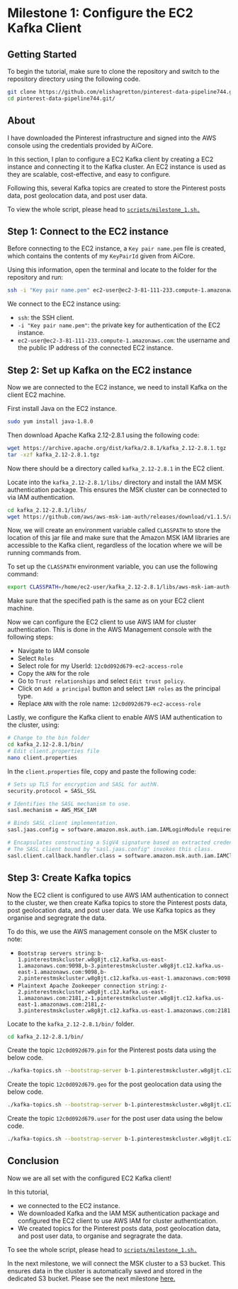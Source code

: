# Milestone 1: Configure the EC2 Kafka Client

## Getting Started

To begin the tutorial, make sure to clone the repository and switch to the repository directory using the following code.

```bash
git clone https://github.com/elishagretton/pinterest-data-pipeline744.git
cd pinterest-data-pipeline744.git/
```

## About

I have downloaded the Pinterest infrastructure and signed into the AWS console using the credentials provided by AiCore.

In this section, I plan to configure a EC2 Kafka client by creating a EC2 instance and connecting it to the Kafka cluster. An EC2 instance is used as they are scalable, cost-effective, and easy to configure.

Following this, several Kafka topics are created to store the Pinterest posts data, post geolocation data, and post user data.

To view the whole script, please head to [`scripts/milestone_1.sh.`](../scripts/milestone_1.sh)

## Step 1: Connect to the EC2 instance

Before connecting to the EC2 instance, a `Key pair name.pem` file is created, which contains the contents of my `KeyPairId` given from AiCore.

Using this information, open the terminal and locate to the folder for the repository and run:

```bash
ssh -i "Key pair name.pem" ec2-user@ec2-3-81-111-233.compute-1.amazonaws.com
```

We connect to the EC2 instance using:

- `ssh`: the SSH client.
- `-i "Key pair name.pem"`: the private key for authentication of the EC2 instance.
- `ec2-user@ec2-3-81-111-233.compute-1.amazonaws.com`: the username and the public IP address of the connected EC2 instance.

## Step 2: Set up Kafka on the EC2 instance

Now we are connected to the EC2 instance, we need to install Kafka on the client EC2 machine.

First install Java on the EC2 instance.

```bash
sudo yum install java-1.8.0
```

Then download Apache Kafka 2.12-2.8.1 using the following code:

```bash
wget https://archive.apache.org/dist/kafka/2.8.1/kafka_2.12-2.8.1.tgz
tar -xzf kafka_2.12-2.8.1.tgz
```

Now there should be a directory called `kafka_2.12-2.8.1` in the EC2 client.

Locate into the `kafka_2.12-2.8.1/libs/` directory and install the IAM MSK authentication package. This ensures the MSK cluster can be connected to via IAM authentication.

```bash
cd kafka_2.12-2.8.1/libs/
wget https://github.com/aws/aws-msk-iam-auth/releases/download/v1.1.5/aws-msk-iam-auth-1.1.5-all.jar
```

Now, we will create an environment variable called `CLASSPATH` to store the location of this jar file and make sure that the Amazon MSK IAM libraries are accessible to the Kafka client, regardless of the location where we will be running commands from.

To set up the `CLASSPATH` environment variable, you can use the following command:

```bash
export CLASSPATH=/home/ec2-user/kafka_2.12-2.8.1/libs/aws-msk-iam-auth-1.1.5-all.jar
```

Make sure that the specified path is the same as on your EC2 client machine.

Now we can configure the EC2 client to use AWS IAM for cluster authentication. This is done in the AWS Management console with the following steps:

- Navigate to IAM console
- Select `Roles`
- Select role for my UserId: `12c0d092d679-ec2-access-role`
- Copy the `ARN` for the role
- Go to `Trust relationships` and select `Edit trust policy`.
- Click on `Add a principal` button and select `IAM roles` as the principal type.
- Replace `ARN` with the role name: `12c0d092d679-ec2-access-role`

Lastly, we configure the Kafka client to enable AWS IAM authentication to the cluster, using:

```bash
# Change to the bin folder
cd kafka_2.12-2.8.1/bin/
# Edit client.properties file
nano client.properties
```

In the `client.properties` file, copy and paste the following code:

```bash
# Sets up TLS for encryption and SASL for authN.
security.protocol = SASL_SSL

# Identifies the SASL mechanism to use.
sasl.mechanism = AWS_MSK_IAM

# Binds SASL client implementation.
sasl.jaas.config = software.amazon.msk.auth.iam.IAMLoginModule required awsRoleArn="arn:aws:iam::584739742957:role/12c0d092d679-ec2-access-role";

# Encapsulates constructing a SigV4 signature based on extracted credentials.
# The SASL client bound by "sasl.jaas.config" invokes this class.
sasl.client.callback.handler.class = software.amazon.msk.auth.iam.IAMClientCallbackHandler
```

## Step 3: Create Kafka topics

Now the EC2 client is configured to use AWS IAM authentication to connect to the cluster, we then create Kafka topics to store the Pinterest posts data, post geolocation data, and post user data. We use Kafka topics as they organise and segregrate the data.

To do this, we use the AWS management console on the MSK cluster to note:

- `Bootstrap servers string`: `b-1.pinterestmskcluster.w8g8jt.c12.kafka.us-east-1.amazonaws.com:9098,b-3.pinterestmskcluster.w8g8jt.c12.kafka.us-east-1.amazonaws.com:9098,b-2.pinterestmskcluster.w8g8jt.c12.kafka.us-east-1.amazonaws.com:9098`
- `Plaintext Apache Zookeeper connection string`: `z-2.pinterestmskcluster.w8g8jt.c12.kafka.us-east-1.amazonaws.com:2181,z-1.pinterestmskcluster.w8g8jt.c12.kafka.us-east-1.amazonaws.com:2181,z-3.pinterestmskcluster.w8g8jt.c12.kafka.us-east-1.amazonaws.com:2181`

Locate to the `kafka_2.12-2.8.1/bin/` folder.

```bash
cd kafka_2.12-2.8.1/bin/
```

Create the topic `12c0d092d679.pin` for the Pinterest posts data using the below code.

```bash
./kafka-topics.sh --bootstrap-server b-1.pinterestmskcluster.w8g8jt.c12.kafka.us-east-1.amazonaws.com:9098,b-3.pinterestmskcluster.w8g8jt.c12.kafka.us-east-1.amazonaws.com:9098,b-2.pinterestmskcluster.w8g8jt.c12.kafka.us-east-1.amazonaws.com:9098 --command-config client.properties --create --topic 12c0d092d679.pin
```

Create the topic `12c0d092d679.geo` for the post geolocation data using the below code.

```bash
./kafka-topics.sh --bootstrap-server b-1.pinterestmskcluster.w8g8jt.c12.kafka.us-east-1.amazonaws.com:9098,b-3.pinterestmskcluster.w8g8jt.c12.kafka.us-east-1.amazonaws.com:9098,b-2.pinterestmskcluster.w8g8jt.c12.kafka.us-east-1.amazonaws.com:9098 --command-config client.properties --create --topic 12c0d092d679.geo
```

Create the topic `12c0d092d679.user` for the post user data using the below code.

```bash
./kafka-topics.sh --bootstrap-server b-1.pinterestmskcluster.w8g8jt.c12.kafka.us-east-1.amazonaws.com:9098,b-3.pinterestmskcluster.w8g8jt.c12.kafka.us-east-1.amazonaws.com:9098,b-2.pinterestmskcluster.w8g8jt.c12.kafka.us-east-1.amazonaws.com:9098 --command-config client.properties --create --topic 12c0d092d679.user
```

## Conclusion

Now we are all set with the configured EC2 Kafka client!

In this tutorial,

- we connected to the EC2 instance.
- We downloaded Kafka and the IAM MSK authentication package and configured the EC2 client to use AWS IAM for cluster authentication.
- We created topics for the Pinterest posts data, post geolocation data, and post user data, to organise and segragrate the data.

To see the whole script, please head to [`scripts/milestone_1.sh.`](../scripts/milestone_1.sh)

In the next milestone, we will connect the MSK cluster to a S3 bucket. This ensures data in the cluster is automatically saved and stored in the dedicated S3 bucket. Please see the next milestone [here.](./milestone_2.md)
